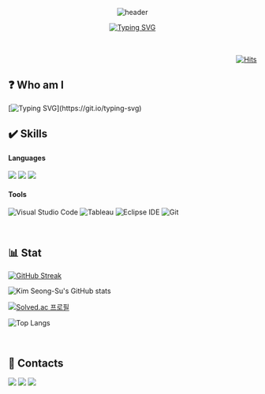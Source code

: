 <div align='center'>
  
  ![header](https://capsule-render.vercel.app/api?type=Waving&color=FDDED7&text=Welcomeˆ⩌ˆ&fontColor=DAD2E9&fontSize=50&animation=twinkling)

[![Typing SVG](https://readme-typing-svg.demolab.com?font=Fira+Code&weight=500&duration=4000&pause=700&color=CD9FE1CA&center=true&vCenter=true&multiline=true&random=false&width=500&height=200&lines=Hi%2C+I'm+Kim+SeongSu+%F0%9F%91%8B;Thanks+for+visiting+my+profile+%3A%3E;+Have+a+good+day+%F0%9F%98%B8)](https://git.io/typing-svg)
<br><br><br>
</div>




<div align='right'>
  
[![Hits](https://hits.seeyoufarm.com/api/count/incr/badge.svg?url=https%3A%2F%2Fgithub.com%2FKim-SeongSu&count_bg=%237CD288&title_bg=%23BBD6FF&icon=&icon_color=%23E4C6C6&title=Today&edge_flat=false)](https://hits.seeyoufarm.com)
  </div>

## ❓ Who am I 

[![Typing SVG](https://readme-typing-svg.demolab.com?font=Fira+Code&weight=500&duration=1700&pause=500&color=000000CA&vCenter=true&multiline=true&repeat=false&random=false&width=860&height=250&lines=-+I+am+studying+Python%2C+SQL+and+NLP+etc+to+become+a+data+scientist.;%E3%85%A4(and+now%2C+I'm+studying+DBA+to+become+a+full-stack+developer);%E3%85%A4;-+I+learned+basic+AI+skills+through+the+boost+camp+'Year-dream+school';%E3%85%A4conducted+by+the+Korea+SMEs+and+Startups+Agency.;%E3%85%A4;-+I+finished+my+bachelor's+degree+in+geology.+If+you+are+interested+in;%E3%85%A4applying+Big-Data+to+geology%2C+please+contact+me!+%F0%9F%98%86)](https://git.io/typing-svg)

<!--
<p>
 - I am studying Python, SQL and NLP etc to become a data scientist.(and now, I'm studying DBA to become a full-stack developer) <br>
 - I learned basic AI skills through the boost camp 'Year-dream school' conducted by the Korea SMEs and Startups Agency.<br>
 - I finished my bachelor's degree in geology. If you are interested in applying Big-Data to geology, please contact me! 😆<br>
</p><br>
-->

## ✔️ Skills 
####  Languages
<a href="https://github.com/Kim-SeongSu/coding_practice" target="_blank"><img src="https://img.shields.io/badge/Python-3776AB.svg?&style=for-the-badge&logo=Python&logoColor=white"/></a>
<a href="https://github.com/Kim-SeongSu/Self-study_and_Review/tree/main/Java" target="_blank"><img src="https://img.shields.io/badge/Java-007396.svg?&style=for-the-badge&logo=Java&logoColor=white"/></a>
<a href="https://github.com/Kim-SeongSu/Self-study_and_Review/blob/main/MySQL/MySQL.md" target="_blank"><img src="https://img.shields.io/badge/MySQL-4479A1.svg?&style=for-the-badge&logo=MySQL&logoColor=white"/></a>

<!--
power shell
<a href="https://github.com/Kim-SeongSu/Self-study_and_Review" target="_blank"><img src="https://img.shields.io/badge/PowerShell-#5391FE.svg?&style=for-the-badge&logo=PowerShell&logoColor=white"/></a>
linux
<a href="https://github.com/Kim-SeongSu/Self-study_and_Review" target="_blank"><img src="https://img.shields.io/badge/Linux-#FCC624.svg?&style=for-the-badge&logo=Linux&logoColor=white"/></a>
-->
#### Tools
![Visual Studio Code](https://img.shields.io/badge/Visual%20Studio%20Code-007ACC.svg?&style=for-the-badge&logo=Visual%20Studio%20Code&logoColor=white)
![Tableau](https://img.shields.io/badge/Tableau-E97627.svg?&style=for-the-badge&logo=Tableau&logoColor=white)
![Eclipse IDE](https://img.shields.io/badge/Eclipse%20IDE-2C2255.svg?&style=for-the-badge&logo=Eclipse%20IDE&logoColor=white)
![Git](https://img.shields.io/badge/Git-F05032.svg?&style=for-the-badge&logo=Git&logoColor=white)

<br>

## 📊 Stat 


[![GitHub Streak](https://streak-stats.demolab.com?user=Kim-SeongSu&theme=tokyonight)](https://git.io/streak-stats)

![Kim Seong-Su's GitHub stats](https://github-readme-stats.vercel.app/api?username=Kim-SeongSu&show_icons=true&theme=tokyonight)

[![Solved.ac
프로필](http://mazassumnida.wtf/api/v2/generate_badge?boj=kimss024)](https://solved.ac/kimss024)

![Top Langs](https://github-readme-stats.vercel.app/api/top-langs/?username=Kim-SeongSu&hide=jupyter%20notebook&theme=tokyonight)

<br>

## 📨 Contacts 
<a href="mailto:kimss024@naver.com" target="_blank"><img src="https://img.shields.io/badge/Naver-02eb69?&style=for-the-badge&logo=Naver&logoColor=03C75A"/></a>
<a href="mailto:kimss0124@gmail.com" target="_blank"><img src="https://img.shields.io/badge/Gmail-EA4335?&style=for-the-badge&logo=Gmail&logoColor=white"/></a>
<a href="https://www.linkedin.com/in/%EC%84%B1%EC%88%98-%EA%B9%80-580009255/"><img src="https://img.shields.io/badge/linkedin-%230077B5.svg?&style=for-the-badge&logo=linkedin&logoColor=white" /></a>
